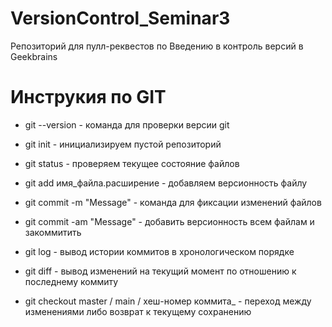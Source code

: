 # VersionControl_Seminar3
Репозиторий для пулл-реквестов по Введению в контроль версий в Geekbrains
# Инструкия по GIT

* git --version - команда для проверки версии git

* git init - инициализируем пустой репозиторий

* git status - проверяем текущее состояние файлов

* git add имя_файла.расширение - добавляем версионность файлу 

* git commit -m "Message" - команда для фиксации изменений файлов

* git commit -am "Message" - добавить версионность всем файлам и закоммитить

* git log - вывод истории коммитов в хронологическом порядке

* git diff - вывод изменений на текущий момент по отношению к последнему коммиту

* git checkout master / main / хеш-номер коммита_ - переход между изменениями либо возврат к текущему сохранению
